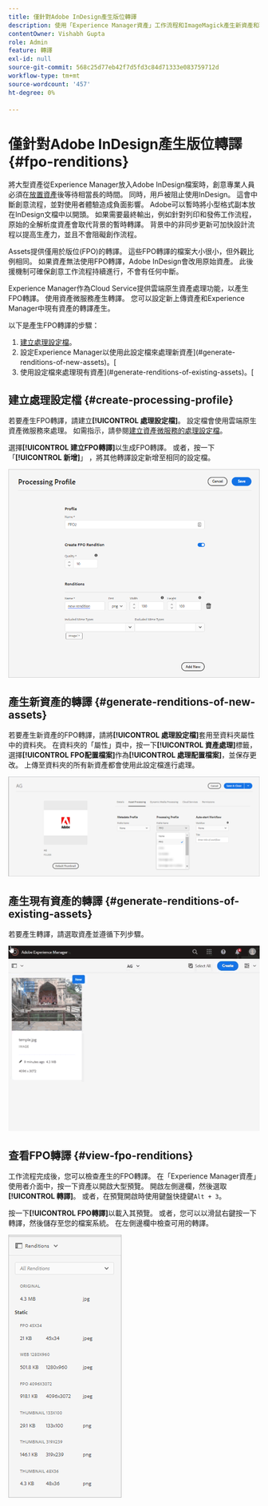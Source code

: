 ```yaml
---
title: 僅針對Adobe InDesign產生版位轉譯
description: 使用「Experience Manager資產」工作流程和ImageMagick產生新資產和現有資產的FPO轉譯。
contentOwner: Vishabh Gupta
role: Admin
feature: 轉譯
exl-id: null
source-git-commit: 568c25d77eb42f7d5fd3c84d71333e083759712d
workflow-type: tm+mt
source-wordcount: '457'
ht-degree: 0%

---
```


# 僅針對Adobe InDesign產生版位轉譯 {#fpo-renditions}

將大型資產從Experience Manager放入Adobe InDesign檔案時，創意專業人員必須在[放置資產](https://helpx.adobe.com/indesign/using/placing-graphics.html)後等待相當長的時間。 同時，用戶被阻止使用InDesign。 這會中斷創意流程，並對使用者體驗造成負面影響。 Adobe可以暫時將小型格式副本放在InDesign文檔中以開頭。 如果需要最終輸出，例如針對列印和發佈工作流程，原始的全解析度資產會取代背景的暫時轉譯。 背景中的非同步更新可加快設計流程以提高生產力，並且不會阻礙創作流程。

Assets提供僅用於版位(FPO)的轉譯。 這些FPO轉譯的檔案大小很小，但外觀比例相同。 如果資產無法使用FPO轉譯，Adobe InDesign會改用原始資產。 此後援機制可確保創意工作流程持續進行，不會有任何中斷。

Experience Manager作為Cloud Service提供雲端原生資產處理功能，以產生FPO轉譯。 使用資產微服務產生轉譯。 您可以設定新上傳資產和Experience Manager中現有資產的轉譯產生。

以下是產生FPO轉譯的步驟：
1. [建立處理設定檔](#create-processing-profile)。
1. 設定Experience Manager以使用此設定檔來處理新資產](#generate-renditions-of-new-assets)。[
1. 使用設定檔來處理現有資產](#generate-renditions-of-existing-assets)。[

## 建立處理設定檔 {#create-processing-profile}

若要產生FPO轉譯，請建立&#x200B;**[!UICONTROL 處理設定檔]**。 設定檔會使用雲端原生資產微服務來處理。 如需指示，請參閱[建立資產微服務的處理設定檔](asset-microservices-configure-and-use.md)。

選擇&#x200B;**[!UICONTROL 建立FPO轉譯]**&#x200B;以生成FPO轉譯。 或者，按一下「**[!UICONTROL 新增]**」 ，將其他轉譯設定新增至相同的設定檔。

![create-processing-profile-fpo-renditions](assets/create-processing-profile-fpo-renditions.png)

## 產生新資產的轉譯 {#generate-renditions-of-new-assets}

若要產生新資產的FPO轉譯，請將&#x200B;**[!UICONTROL 處理設定檔]**&#x200B;套用至資料夾屬性中的資料夾。 在資料夾的「屬性」頁中，按一下&#x200B;**[!UICONTROL 資產處理]**&#x200B;標籤，選擇&#x200B;**[!UICONTROL FPO配置檔案]**&#x200B;作為&#x200B;**[!UICONTROL 處理配置檔案]**，並保存更改。 上傳至資料夾的所有新資產都會使用此設定檔進行處理。

![add-fpo-rendition](assets/add-fpo-rendition.png)


## 產生現有資產的轉譯 {#generate-renditions-of-existing-assets}

若要產生轉譯，請選取資產並遵循下列步驟。

![fpo-existing-asset-reprocess](assets/fpo-existing-asset-reprocess.gif)


## 查看FPO轉譯 {#view-fpo-renditions}

工作流程完成後，您可以檢查產生的FPO轉譯。 在「Experience Manager資產」使用者介面中，按一下資產以開啟大型預覽。 開啟左側邊欄，然後選取&#x200B;**[!UICONTROL 轉譯]**。 或者，在預覽開啟時使用鍵盤快捷鍵`Alt + 3`。

按一下&#x200B;**[!UICONTROL FPO轉譯]**&#x200B;以載入其預覽。 或者，您可以以滑鼠右鍵按一下轉譯，然後儲存至您的檔案系統。 在左側邊欄中檢查可用的轉譯。

![rendition_list](assets/list-renditions.png)
